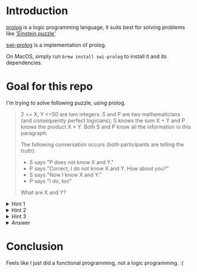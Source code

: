 # Introduction

[prolog](https://en.wikipedia.org/wiki/Prolog) is a logic programming language, it suits best for solving problems like ['Einstein puzzle'](https://udel.edu/~os/riddle.html)

[swi-prolog](https://www.swi-prolog.org/) is a implementation of prolog.

On MacOS, simply run `brew install swi-prolog` to install it and its dependencies.

# Goal for this repo

I'm trying to solve following puzzle, using prolog.

> 2 <= X, Y <=50 are two integers. S and P are two mathematicians (and consequently perfect logicians); S knows the sum X + Y and P knows the product X × Y. Both S and P know all the information in this paragraph.
>
>The following conversation occurs (both participants are telling the truth):
> - S says "P does not know X and Y."
> - P says "Correct, I do not know X and Y. How about you?"
> - S says "Now I know X and Y."
> - P says "I do, too"
> 
> What are X and Y? 

<details>
  <summary>Hint 1</summary>

  The sum and product uniquely determines X and Y.
</details>


<details>
  <summary>Hint 2</summary>

  In the first statement, S can't be sure that P doesn't know if:
  - The sum can be represented as sum of two primes
  - The sum is greater than 29

  So the possible sums are 11, 17, 23, 27, 29 
</details>

<details>
  <summary>Hint 3</summary>

  In the second statement, P can figure out X and Y if:
  - The product can be *uniquely* represented as A*B where A+B is 11, 17, 23, 27 or 29.

  This rules out few from 11, 17, 23, 27, 29
</details>

<details>
  <summary>Answer</summary>
  5,6
</details>

# Conclusion

Feels like I just did a functional programming, not a logic programming. :(
